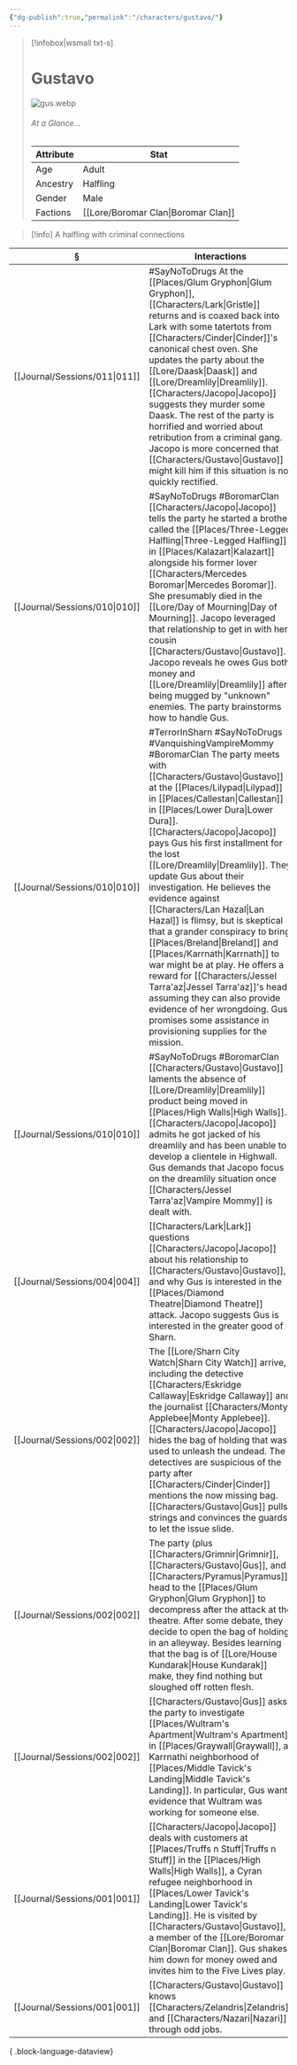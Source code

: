 ```yaml
---
{"dg-publish":true,"permalink":"/characters/gustavo/"}
---
```


> [!infobox|wsmall txt-s]
> # Gustavo
> ![gus.webp](/img/user/z_attachments/gus.webp) 
> ###### At a Glance...
> | Attribute | Stat |
> | ---- | ---- |
> | Age | Adult |
> | Ancestry | Halfling |
> | Gender | Male |
> | Factions | [[Lore/Boromar Clan\|Boromar Clan]] |

>[!info] A halfling with criminal connections

| §                                | Interactions                                                                                                                                                                                                                                                                                                                                                                                                                                                                                                                                                                                                                         |
| -------------------------------- | ------------------------------------------------------------------------------------------------------------------------------------------------------------------------------------------------------------------------------------------------------------------------------------------------------------------------------------------------------------------------------------------------------------------------------------------------------------------------------------------------------------------------------------------------------------------------------------------------------------------------------------ |
| [[Journal/Sessions/011\|011]] | #SayNoToDrugs At the [[Places/Glum Gryphon\|Glum Gryphon]], [[Characters/Lark\|Gristle]] returns and is coaxed back into Lark with some tatertots from [[Characters/Cinder\|Cinder]]'s canonical chest oven. She updates the party about the [[Lore/Daask\|Daask]] and [[Lore/Dreamlily\|Dreamlily]]. [[Characters/Jacopo\|Jacopo]] suggests they murder some Daask. The rest of the party is horrified and worried about retribution from a criminal gang. Jacopo is more concerned that [[Characters/Gustavo\|Gustavo]] might kill him if this situation is not quickly rectified.                                                                                                                                                                       |
| [[Journal/Sessions/010\|010]] | #SayNoToDrugs #BoromarClan [[Characters/Jacopo\|Jacopo]] tells the party he started a brothel called the [[Places/Three-Legged Halfling\|Three-Legged Halfling]] in [[Places/Kalazart\|Kalazart]] alongside his former lover [[Characters/Mercedes Boromar\|Mercedes Boromar]]. She presumably died in the [[Lore/Day of Mourning\|Day of Mourning]]. Jacopo leveraged that relationship to get in with her cousin [[Characters/Gustavo\|Gustavo]]. Jacopo reveals he owes Gus both money and [[Lore/Dreamlily\|Dreamlily]] after being mugged by "unknown" enemies. The party brainstorms how to handle Gus.                                                                                                                                                                                 |
| [[Journal/Sessions/010\|010]] | #TerrorInSharn #SayNoToDrugs #VanquishingVampireMommy #BoromarClan The party meets with [[Characters/Gustavo\|Gustavo]] at the [[Places/Lilypad\|Lilypad]] in [[Places/Callestan\|Callestan]] in [[Places/Lower Dura\|Lower Dura]]. [[Characters/Jacopo\|Jacopo]] pays Gus his first installment for the lost [[Lore/Dreamlily\|Dreamlily]]. They update Gus about their investigation. He believes the evidence against [[Characters/Lan Hazal\|Lan Hazal]] is flimsy, but is skeptical that a grander conspiracy to bring [[Places/Breland\|Breland]] and [[Places/Karrnath\|Karrnath]] to war might be at play. He offers a reward for [[Characters/Jessel Tarra'az\|Jessel Tarra'az]]'s head, assuming they can also provide evidence of her wrongdoing. Gus promises some assistance in provisioning supplies for the mission. |
| [[Journal/Sessions/010\|010]] | #SayNoToDrugs #BoromarClan [[Characters/Gustavo\|Gustavo]] laments the absence of [[Lore/Dreamlily\|Dreamlily]] product being moved in [[Places/High Walls\|High Walls]]. [[Characters/Jacopo\|Jacopo]] admits he got jacked of his dreamlily and has been unable to develop a clientele in Highwall. Gus demands that Jacopo focus on the dreamlily situation once [[Characters/Jessel Tarra'az\|Vampire Mommy]] is dealt with.                                                                                                                                                                                                                                                                                          |
| [[Journal/Sessions/004\|004]] | [[Characters/Lark\|Lark]] questions [[Characters/Jacopo\|Jacopo]] about his relationship to [[Characters/Gustavo\|Gustavo]], and why Gus is interested in the [[Places/Diamond Theatre\|Diamond Theatre]] attack. Jacopo suggests Gus is interested in the greater good of Sharn.                                                                                                                                                                                                                                                                                                                                                                                                                                    |
| [[Journal/Sessions/002\|002]] | The [[Lore/Sharn City Watch\|Sharn City Watch]] arrive, including the detective [[Characters/Eskridge Callaway\|Eskridge Callaway]] and the journalist [[Characters/Monty Applebee\|Monty Applebee]]. [[Characters/Jacopo\|Jacopo]] hides the bag of holding that was used to unleash the undead. The detectives are suspicious of the party after [[Characters/Cinder\|Cinder]] mentions the now missing bag. [[Characters/Gustavo\|Gus]] pulls strings and convinces the guards to let the issue slide.                                                                                                                                                                                                                                                             |
| [[Journal/Sessions/002\|002]] | The party (plus [[Characters/Grimnir\|Grimnir]], [[Characters/Gustavo\|Gus]], and [[Characters/Pyramus\|Pyramus]]) head to the [[Places/Glum Gryphon\|Glum Gryphon]] to decompress after the attack at the theatre. After some debate, they decide to open the bag of holding in an alleyway. Besides learning that the bag is of [[Lore/House Kundarak\|House Kundarak]] make, they find nothing but sloughed off rotten flesh.                                                                                                                                                                                                                                                                                                  |
| [[Journal/Sessions/002\|002]] | [[Characters/Gustavo\|Gus]] asks the party to investigate [[Places/Wultram's Apartment\|Wultram's Apartment]] in [[Places/Graywall\|Graywall]], a Karrnathi neighborhood of [[Places/Middle Tavick's Landing\|Middle Tavick's Landing]]. In particular, Gus wants evidence that Wultram was working for someone else.                                                                                                                                                                                                                                                                                                                                                                                                        |
| [[Journal/Sessions/001\|001]] | [[Characters/Jacopo\|Jacopo]] deals with customers at [[Places/Truffs n Stuff\|Truffs n Stuff]] in the [[Places/High Walls\|High Walls]], a Cyran refugee neighborhood in [[Places/Lower Tavick's Landing\|Lower Tavick's Landing]]. He is visited by [[Characters/Gustavo\|Gustavo]], a member of the [[Lore/Boromar Clan\|Boromar Clan]]. Gus shakes him down for money owed and invites him to the Five Lives play.                                                                                                                                                                                                                                                                                                                                                  |
| [[Journal/Sessions/001\|001]] | [[Characters/Gustavo\|Gustavo]] knows [[Characters/Zelandris\|Zelandris]] and [[Characters/Nazari\|Nazari]] through odd jobs.                                                                                                                                                                                                                                                                                                                                                                                                                                                                                                                                                                     |

{ .block-language-dataview}
